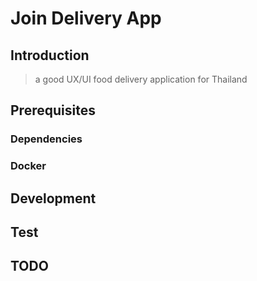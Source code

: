 # Join Delivery App

## Introduction
> a good UX/UI food delivery application for Thailand

## Prerequisites
### Dependencies
### Docker

## Development
## Test

## TODO
